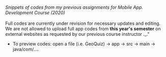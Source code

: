 *Snippets of codes from my previous assignments for Mobile App. Development Course (2020)*
\
\
Full codes are currently under revision for necessary updates and editing. We are not allowed to upload full app codes from **this year's semester** on external websites as requested by our previous course instructor ._."

- To preview codes: open a file (i.e. GeoQuiz) -> app -> src -> main -> java/com/....
